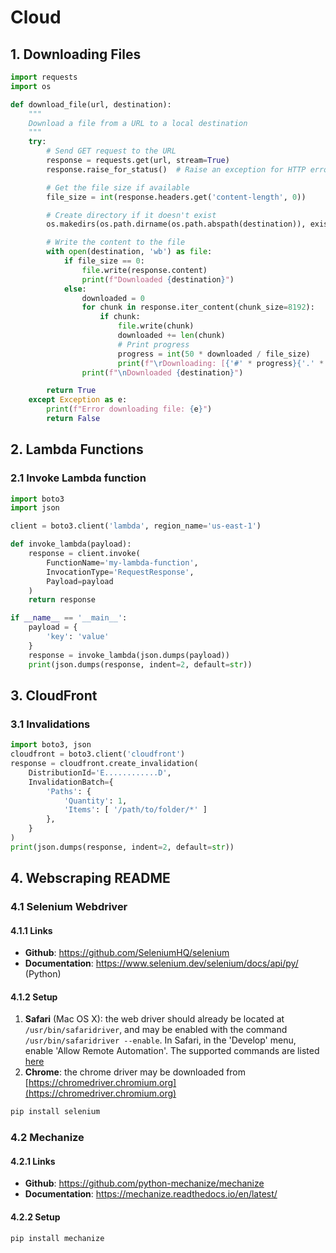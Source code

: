 # Cloud

## 1. Downloading Files

```python
import requests
import os

def download_file(url, destination):
    """
    Download a file from a URL to a local destination
    """
    try:
        # Send GET request to the URL
        response = requests.get(url, stream=True)
        response.raise_for_status()  # Raise an exception for HTTP errors

        # Get the file size if available
        file_size = int(response.headers.get('content-length', 0))

        # Create directory if it doesn't exist
        os.makedirs(os.path.dirname(os.path.abspath(destination)), exist_ok=True)

        # Write the content to the file
        with open(destination, 'wb') as file:
            if file_size == 0:
                file.write(response.content)
                print(f"Downloaded {destination}")
            else:
                downloaded = 0
                for chunk in response.iter_content(chunk_size=8192):
                    if chunk:
                        file.write(chunk)
                        downloaded += len(chunk)
                        # Print progress
                        progress = int(50 * downloaded / file_size)
                        print(f"\rDownloading: [{'#' * progress}{'.' * (50 - progress)}] {downloaded}/{file_size} bytes", end='')
                print(f"\nDownloaded {destination}")

        return True
    except Exception as e:
        print(f"Error downloading file: {e}")
        return False
```

## 2. Lambda Functions

### 2.1 Invoke Lambda function

```python
import boto3
import json

client = boto3.client('lambda', region_name='us-east-1')

def invoke_lambda(payload):
    response = client.invoke(
        FunctionName='my-lambda-function',
        InvocationType='RequestResponse',
        Payload=payload
    )
    return response

if __name__ == '__main__':
    payload = {
        'key': 'value'
    }
    response = invoke_lambda(json.dumps(payload))
    print(json.dumps(response, indent=2, default=str))
```


## 3. CloudFront

### 3.1 Invalidations

```python
import boto3, json
cloudfront = boto3.client('cloudfront')
response = cloudfront.create_invalidation(
    DistributionId='E............D',
    InvalidationBatch={
        'Paths': {
            'Quantity': 1,
            'Items': [ '/path/to/folder/*' ]
        },
    }
)
print(json.dumps(response, indent=2, default=str))
```


## 4. Webscraping README

### 4.1 Selenium Webdriver

#### 4.1.1 Links

- **Github**: https://github.com/SeleniumHQ/selenium
- **Documentation**: https://www.selenium.dev/selenium/docs/api/py/ (Python)

#### 4.1.2 Setup

1. **Safari** (Mac OS X): the web driver should already be located at `/usr/bin/safaridriver`, and may be enabled with the command `/usr/bin/safaridriver --enable`. In Safari, in the 'Develop' menu, enable 'Allow Remote Automation'.  The supported commands are listed [here](https://developer.apple.com/documentation/webkit/macos_webdriver_commands_for_safari_12_and_later)
2. **Chrome**: the chrome driver may be downloaded from [https://chromedriver.chromium.org](https://chromedriver.chromium.org)

```bash
pip install selenium
```


### 4.2 Mechanize

#### 4.2.1 Links

- **Github**: https://github.com/python-mechanize/mechanize
- **Documentation**: https://mechanize.readthedocs.io/en/latest/

#### 4.2.2 Setup

```bash
pip install mechanize
```
